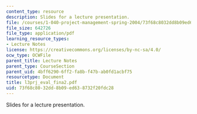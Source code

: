 ```yaml
---
content_type: resource
description: Slides for a lecture presentation.
file: /courses/1-040-project-management-spring-2004/73f68c8032dd8b09ed638732f20fdc28_l3prj_eval_fina2.pdf
file_size: 642726
file_type: application/pdf
learning_resource_types:
- Lecture Notes
license: https://creativecommons.org/licenses/by-nc-sa/4.0/
ocw_type: OCWFile
parent_title: Lecture Notes
parent_type: CourseSection
parent_uid: 4bff6290-6ff2-fa8b-f47b-ab0fd1acbf75
resourcetype: Document
title: l3prj_eval_fina2.pdf
uid: 73f68c80-32dd-8b09-ed63-8732f20fdc28
---
```

Slides for a lecture presentation.